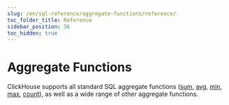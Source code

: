 ```yaml
---
slug: /en/sql-reference/aggregate-functions/reference/
toc_folder_title: Reference
sidebar_position: 36
toc_hidden: true
---
```


# Aggregate Functions

ClickHouse supports all standard SQL aggregate functions ([sum](../reference/sum.md), [avg](../reference/avg.md), [min](../reference/min.md), [max](../reference/max.md), [count](../reference/count.md)), as well as a wide range of other aggregate functions.
